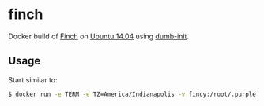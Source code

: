 # finch
Docker build of [Finch](https://developer.pidgin.im/wiki/Using%20Finch]) on [Ubuntu 14.04](http://releases.ubuntu.com/14.04/) using [dumb-init](https://github.com/Yelp/dumb-init).

## Usage

Start similar to:

```bash
$ docker run -e TERM -e TZ=America/Indianapolis -v fincy:/root/.purple --rm -it aronahl/finch
```
